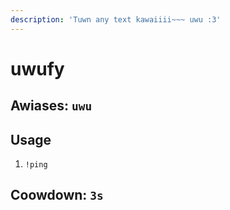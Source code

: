 ```yaml
---
description: 'Tuwn any text kawaiiii~~~ uwu :3'
---
```


# uwufy

## Awiases: `uwu`

## Usage

1. `!ping`

## Coowdown: `3s`

